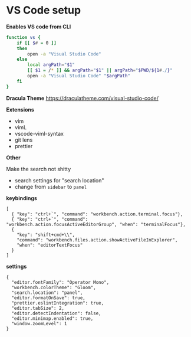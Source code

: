 # VS Code setup

__Enables VS code from CLI__

```zsh
function vs {
    if [[ $# = 0 ]]
    then
        open -a "Visual Studio Code"
    else
        local argPath="$1"
        [[ $1 = /* ]] && argPath="$1" || argPath="$PWD/${1#./}"
        open -a "Visual Studio Code" "$argPath"
    fi
}
```


__Dracula Theme__
https://draculatheme.com/visual-studio-code/

__Extensions__

* vim
* vimL
* vscode-viml-syntax
* git lens
* prettier

__Other__

Make the search not shitty

* search settings for "search location"
* change from `sidebar` to `panel`


__keybindings__

```
[
  { "key": "ctrl+`", "command": "workbench.action.terminal.focus"},
  { "key": "ctrl+`", "command": "workbench.action.focusActiveEditorGroup", "when": "terminalFocus"},
  {
    "key": "shift+cmd+\\",
    "command": "workbench.files.action.showActiveFileInExplorer",
    "when": "editorTextFocus"
  }
]
```

__settings__

```
{
  "editor.fontFamily": "Operator Mono",
  "workbench.colorTheme": "Gloom",
  "search.location": "panel",
  "editor.formatOnSave": true,
  "prettier.eslintIntegration": true,
  "editor.tabSize": 2,
  "editor.detectIndentation": false,
  "editor.minimap.enabled": true,
  "window.zoomLevel": 1
}

```
